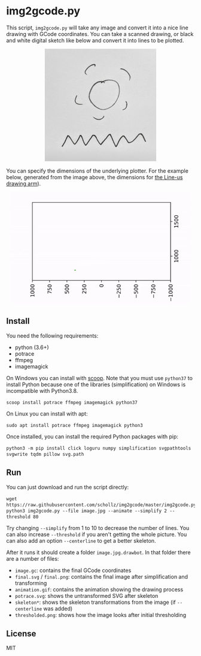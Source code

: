 # img2gcode.py

This script, `img2gcode.py` will take any image and convert it into a nice line drawing with GCode coordinates. You can take a scanned drawing, or black and white digital sketch like below and convert it into lines to be plotted.

<p align="center">
<img src=".github/sun.jpg" height=300>
</p>

You can specify the dimensions of the underlying plotter. For the example below, generated from the image above, the dimensions for [the Line-us drawing arm](https://github.com/Line-us/Line-us-Programming/blob/master/Documentation/LineUsDrawingArea.pdf)).

<p align="center">
<img src=".github/output.gif" height=300>
</p>

## Install

You need the following requirements:

- python (3.6+)
- potrace
- ffmpeg
- imagemagick

On Windows you can install with [scoop](https://scoop.sh/). Note that you must use `python37` to install Python because one of the libraries (simplification) on Windows is incompatible with Python3.8.

	scoop install potrace ffmpeg imagemagick python37

On Linux you can install with apt:
	
	sudo apt install potrace ffmpeg imagemagick python3

Once installed, you can install the required Python packages with pip:

	python3 -m pip install click loguru numpy simplification svgpathtools svgwrite tqdm pillow svg.path

## Run

You can just download and run the script directly:

	wget https://raw.githubusercontent.com/schollz/img2gcode/master/img2gcode.py
	python3 img2gcode.py --file image.jpg --animate --simplify 2 --threshold 80

Try changing `--simplify` from 1 to 10 to decrease the number of lines. You can also increase `--threshold` if you aren't getting the whole picture. You can also add an option `--centerline` to get a better skeleton.

After it runs it should create a folder `image.jpg.drawbot`. In that folder there are a number of files:

- `image.gc`: contains the final GCode coordinates
- `final.svg` / `final.png`: contains the final image after simplification and transforming
- `animation.gif`: contains the animation showing the drawing process
- `potrace.svg`: shows the untransformed SVG after skeleton
- `skeleton*`: shows the skeleton transformations from the image (if `--centerline` was added)
- `thresholded.png`: shows how the image looks after initial thresholding


## License

MIT
